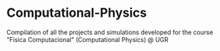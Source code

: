 # Computational-Physics
Compilation of all the projects and simulations developed for the course "Física Computacional" (Computational Physics) @ UGR

